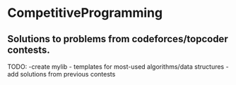# CompetitiveProgramming
Solutions to problems from codeforces/topcoder contests.
---------------------------------------------------------
TODO:
-create mylib - templates for most-used algorithms/data structures
-add solutions from previous contests
